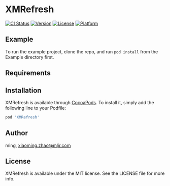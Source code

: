 # XMRefresh

[![CI Status](http://img.shields.io/travis/ming/XMRefresh.svg?style=flat)](https://travis-ci.org/ming/XMRefresh)
[![Version](https://img.shields.io/cocoapods/v/XMRefresh.svg?style=flat)](http://cocoapods.org/pods/XMRefresh)
[![License](https://img.shields.io/cocoapods/l/XMRefresh.svg?style=flat)](http://cocoapods.org/pods/XMRefresh)
[![Platform](https://img.shields.io/cocoapods/p/XMRefresh.svg?style=flat)](http://cocoapods.org/pods/XMRefresh)

## Example

To run the example project, clone the repo, and run `pod install` from the Example directory first.

## Requirements

## Installation

XMRefresh is available through [CocoaPods](http://cocoapods.org). To install
it, simply add the following line to your Podfile:

```ruby
pod 'XMRefresh'
```

## Author

ming, xiaoming.zhao@mljr.com

## License

XMRefresh is available under the MIT license. See the LICENSE file for more info.
